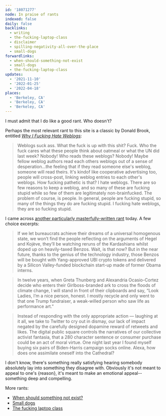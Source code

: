 ```yaml
---
id: '18071277'
node: In praise of rants
indexed: false
daily: false
backlinks:
  - writing
  - the-fucking-laptop-class
  - disclaimer
  - spilling-negativity-all-over-the-place
  - small-dogs
forwardlinks:
  - when-should-something-not-exist
  - small-dogs
  - the-fucking-laptop-class
updates:
  - '2021-11-10'
  - '2022-01-25'
  - '2022-04-18'
places:
  - 'Berkeley, CA'
  - 'Berkeley, CA'
  - 'Berkeley, CA'
---
```

I must admit that I do like a good rant. Who doesn't? 

Perhaps the most relevant rant to this site is a classic by Donald Brook, entitled *[Why I Fucking Hate Weblogs](http://mama.indstate.edu/users/bones/WhyIHateWebLogs.html)*:

> Weblogs suck ass. What the fuck is up with this shit? Fuck. Who the fuck cares what these people think about oatmeal or what the UN did last week? Nobody! Who reads these weblogs? Nobody! Maybe fellow weblog authors read each others weblogs out of a sense of desperation...the feeling that if they read someone else's weblog, someone will read theirs. It's kindof like cooperative advertising too, people will cross-post, linking weblog entries to each other's weblogs. How fucking pathetic is that? I hate weblogs. There are so few reasons to keep a weblog, and so many of these are fucking stupid while so few of them are legitimately non-brainfucked. The problem of course, is people. In general, people are fucking stupid, so many of the things they do are fucking stupid. I fucking hate weblogs, they are so fucking stupid. 

I came across [another particularly masterfully-written rant](https://im1776.com/2021/02/12/land-of-the-free/) today. A few choice excerpts:

> If we let bureaucrats achieve their dreams of a universal homogenous state, we won’t find the people reflecting on the arguments of Hegel and Kojève, they’ll be watching reruns of the Kardashians whilst doped up on heavily-taxed Benzos. Wait, is that now? But in the near future, thanks to the genius of the technology industry, those Benzos will be bought with Yang-approved UBI crypto tokens and delivered by a Silicon Valley-funded blockchain start-up made of former Obama interns.

> In twelve years, when Greta Thunberg and Alexandria Ocasio-Cortez decide who enters their Girlboss-branded ark to cross the floods of climate change, I will stand in front of their clipboards and say, “Look Ladies, I’m a nice person, honest. I mostly recycle and only went to that one Trump fundraiser, a weak-willed person who saw life as performance art.” 

> Instead of responding with the only appropriate action — laughing at it all, we take to Twitter to cry out in dismay, our lack of impact negated by the carefully designed dopamine reward of retweets and likes. The digital public square controls the narratives of our collective activist fantasia, that a 280 character sentence or consumer purchase could be an act of moral virtue. One night last year I found myself buying six pairs of Biden-Harris campaign socks online. Alexa, how does one assimilate oneself into the Cathedral? 

I don't know, there's something really satisfying hearing somebody absolutely lay into something they disagree with. Obviously it's not meant to appeal to one's {reason}, it's meant to make an emotional appeal--something deep and compelling.

More rants:

- [When should something not exist?](when-should-something-not-exist.md) 
- [Small dogs](small-dogs.md)
- [The fucking laptop class](the-fucking-laptop-class.md)


